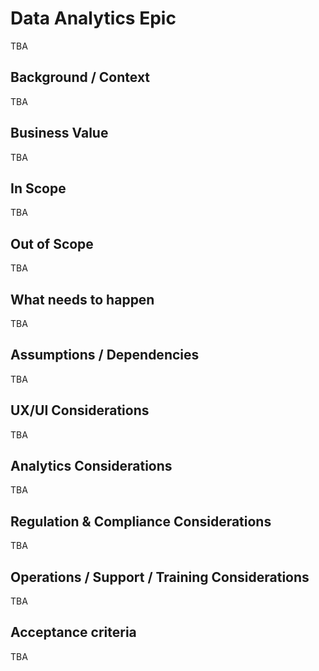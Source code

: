# Data Analytics Epic

TBA

## Background / Context

TBA

## Business Value

TBA

## In Scope

TBA

## Out of Scope

TBA

## What needs to happen

TBA

## Assumptions / Dependencies

TBA

## UX/UI Considerations

TBA

## Analytics Considerations

TBA

## Regulation & Compliance Considerations

TBA

## Operations / Support / Training Considerations

TBA

## Acceptance criteria

TBA